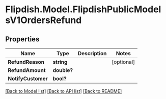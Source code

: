 # Flipdish.Model.FlipdishPublicModelsV1OrdersRefund
## Properties

Name | Type | Description | Notes
------------ | ------------- | ------------- | -------------
**RefundReason** | **string** |  | [optional] 
**RefundAmount** | **double?** |  | 
**NotifyCustomer** | **bool?** |  | 

[[Back to Model list]](../README.md#documentation-for-models) [[Back to API list]](../README.md#documentation-for-api-endpoints) [[Back to README]](../README.md)


